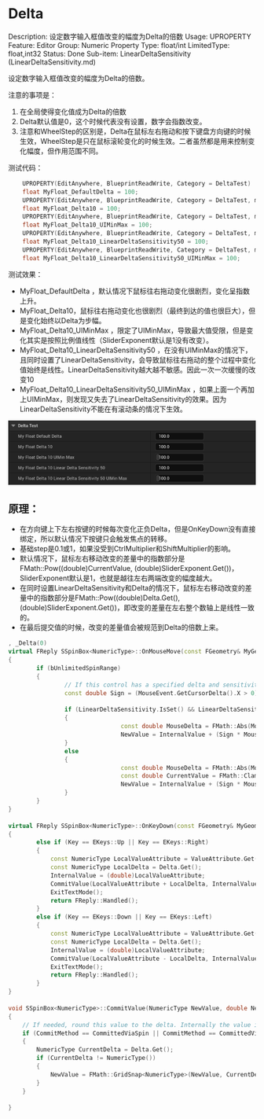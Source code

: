 # Delta

Description: 设定数字输入框值改变的幅度为Delta的倍数
Usage: UPROPERTY
Feature: Editor
Group: Numeric Property
Type: float/int
LimitedType: float,int32
Status: Done
Sub-item: LinearDeltaSensitivity (LinearDeltaSensitivity.md)

设定数字输入框值改变的幅度为Delta的倍数。

注意的事项是：

1. 在全局使得变化值成为Delta的倍数
2. Delta默认值是0，这个时候代表没有设置，数字会指数改变。
3. 注意和WheelStep的区别是，Delta在鼠标左右拖动和按下键盘方向键的时候生效，WheelStep是只在鼠标滚轮变化的时候生效。二者虽然都是用来控制变化幅度，但作用范围不同。

测试代码：

```cpp
	UPROPERTY(EditAnywhere, BlueprintReadWrite, Category = DeltaTest)
	float MyFloat_DefaultDelta = 100;
	UPROPERTY(EditAnywhere, BlueprintReadWrite, Category = DeltaTest, meta = (Delta = 10))
	float MyFloat_Delta10 = 100;
	UPROPERTY(EditAnywhere, BlueprintReadWrite, Category = DeltaTest, meta = (UIMin = "0", UIMax = "1000", Delta = 10))
	float MyFloat_Delta10_UIMinMax = 100;
	UPROPERTY(EditAnywhere, BlueprintReadWrite, Category = DeltaTest, meta = (Delta = 10, LinearDeltaSensitivity = 50))
	float MyFloat_Delta10_LinearDeltaSensitivity50 = 100;
	UPROPERTY(EditAnywhere, BlueprintReadWrite, Category = DeltaTest, meta = (UIMin = "0", UIMax = "1000", Delta = 10, LinearDeltaSensitivity = 50))
	float MyFloat_Delta10_LinearDeltaSensitivity50_UIMinMax = 100;
```

测试效果：

- MyFloat_DefaultDelta ，默认情况下鼠标往右拖动变化很剧烈，变化呈指数上升。
- MyFloat_Delta10，鼠标往右拖动变化也很剧烈（最终到达的值也很巨大），但是变化始终以Delta为步幅。
- MyFloat_Delta10_UIMinMax ，限定了UIMinMax，导致最大值受限，但是变化其实是按照比例值线性（SliderExponent默认是1没有改变）。
- MyFloat_Delta10_LinearDeltaSensitivity50 ，在没有UIMinMax的情况下，且同时设置了LinearDeltaSensitivity，会导致鼠标往右拖动的整个过程中变化值始终是线性。LinearDeltaSensitivity越大越不敏感。因此一次一次缓慢的改变10
- MyFloat_Delta10_LinearDeltaSensitivity50_UIMinMax ，如果上面一个再加上UIMinMax，则发现又失去了LinearDeltaSensitivity的效果。因为LinearDeltaSensitivity不能在有滚动条的情况下生效。

![Delta.gif](Delta/Delta.gif)

## 原理：

- 在方向键上下左右按键的时候每次变化正负Delta，但是OnKeyDown没有直接绑定，所以默认情况下按键只会触发焦点的转移。
- 基础step是0.1或1，如果没受到CtrlMultiplier和ShiftMultiplier的影响。
- 默认情况下，鼠标左右移动改变的差量中的指数部分是FMath::Pow((double)CurrentValue, (double)SliderExponent.Get())，SliderExponent默认是1，也就是越往左右两端改变的幅度越大。
- 在同时设置LinearDeltaSensitivity和Delta的情况下，鼠标左右移动改变的差量中的指数部分是FMath::Pow((double)Delta.Get(), (double)SliderExponent.Get())，即改变的差量在左右整个数轴上是线性一致的。
- 在最后提交值的时候，改变的差量值会被规范到Delta的倍数上来。

```cpp
, _Delta(0)
virtual FReply SSpinBox<NumericType>::OnMouseMove(const FGeometry& MyGeometry, const FPointerEvent& MouseEvent) override
{
		if (bUnlimitedSpinRange)
		{
				// If this control has a specified delta and sensitivity then we use that instead of the current value for determining how much to change.
				const double Sign = (MouseEvent.GetCursorDelta().X > 0) ? 1.0 : -1.0;
				
				if (LinearDeltaSensitivity.IsSet() && LinearDeltaSensitivity.Get() != 0 && Delta.IsSet() && Delta.Get() > 0)
				{
								const double MouseDelta = FMath::Abs(MouseEvent.GetCursorDelta().X / (float)LinearDeltaSensitivity.Get());
								NewValue = InternalValue + (Sign * MouseDelta * FMath::Pow((double)Delta.Get(), (double)SliderExponent.Get())) * Step;
				}
				else
				{
								const double MouseDelta = FMath::Abs(MouseEvent.GetCursorDelta().X / SliderWidthInSlateUnits);
								const double CurrentValue = FMath::Clamp<double>(FMath::Abs(InternalValue), 1.0, (double)std::numeric_limits<NumericType>::max());
								NewValue = InternalValue + (Sign * MouseDelta * FMath::Pow((double)CurrentValue, (double)SliderExponent.Get())) * Step;
				}
		}
}

virtual FReply SSpinBox<NumericType>::OnKeyDown(const FGeometry& MyGeometry, const FKeyEvent& InKeyEvent) override
{
		else if (Key == EKeys::Up || Key == EKeys::Right)
		{
			const NumericType LocalValueAttribute = ValueAttribute.Get();
			const NumericType LocalDelta = Delta.Get();
			InternalValue = (double)LocalValueAttribute;
			CommitValue(LocalValueAttribute + LocalDelta, InternalValue + (double)LocalDelta, CommittedViaArrowKey, ETextCommit::OnEnter);
			ExitTextMode();
			return FReply::Handled();
		}
		else if (Key == EKeys::Down || Key == EKeys::Left)
		{
			const NumericType LocalValueAttribute = ValueAttribute.Get();
			const NumericType LocalDelta = Delta.Get();
			InternalValue = (double)LocalValueAttribute;
			CommitValue(LocalValueAttribute - LocalDelta, InternalValue + (double)LocalDelta, CommittedViaArrowKey, ETextCommit::OnEnter);
			ExitTextMode();
			return FReply::Handled();
		}
}

void SSpinBox<NumericType>::CommitValue(NumericType NewValue, double NewSpinValue, ECommitMethod CommitMethod, ETextCommit::Type OriginalCommitInfo)
{
	// If needed, round this value to the delta. Internally the value is not held to the Delta but externally it appears to be.
	if (CommitMethod == CommittedViaSpin || CommitMethod == CommittedViaArrowKey || bAlwaysUsesDeltaSnap)
	{
		NumericType CurrentDelta = Delta.Get();
		if (CurrentDelta != NumericType())
		{
			NewValue = FMath::GridSnap<NumericType>(NewValue, CurrentDelta); // snap numeric point value to nearest Delta
		}
	}

}

```